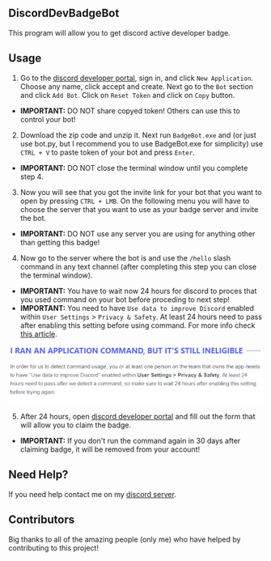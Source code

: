 ## DiscordDevBadgeBot
This program will allow you to get discord active developer badge.

## Usage
1. Go to the [discord developer portal](https://discord.com/developers/applications), sign in, and click `New Application`. Choose any name, click accept and create. Next go to the `Bot` section and click `Add Bot`. Click on `Reset Token` and click on `Copy` button.
- **IMPORTANT:** DO NOT share copyed token! Others can use this to control your bot!
2. Download the zip code and unzip it. Next run `BadgeBot.exe` and (or just use bot.py, but I recommend you to use BadgeBot.exe for simplicity) use `CTRL + V` to paste token of your bot and press `Enter`.
- **IMPORTANT:** DO NOT close the terminal window until you complete step 4.
3. Now you will see that you got the invite link for your bot that you want to open by pressing `CTRL + LMB`. On the following menu you will have to choose the server that you want to use as your badge server and invite the bot.
- **IMPORTANT:** DO NOT use any server you are using for anything other than getting this badge!
4. Now go to the server where the bot is and use the `/hello` slash command in any text channel (after completing this step you can close the terminal window).
- **IMPORTANT:** You have to wait now 24 hours for discord to proces that you used command on your bot before proceding to next step!
- **IMPORTANT:** You need to have `Use data to improve Discord` enabled within `User Settings` > `Privacy & Safety`. At least 24 hours need to pass after enabling this setting before using command. For more info check [this article](https://support-dev.discord.com/hc/en-us/articles/10113997751447).

<p align="center">
  <img alt="issue" src="https://raw.githubusercontent.com/Josakko/DiscordDevBadgeBot/main/assets/image.png" width="750px">
</p>

5. After 24 hours, open [discord developer portal](https://discord.com/developers/active-developer) and fill out the form that will allow you to claim the badge.
- **IMPORTANT:** If you don't run the command again in 30 days after claiming  badge, it will be removed from your account!
## Need Help?
If you need help contact me on my [discord server](https://discord.gg/xgET5epJE6).

## Contributors
Big thanks to all of the amazing people (only me) who have helped by contributing to this project!
